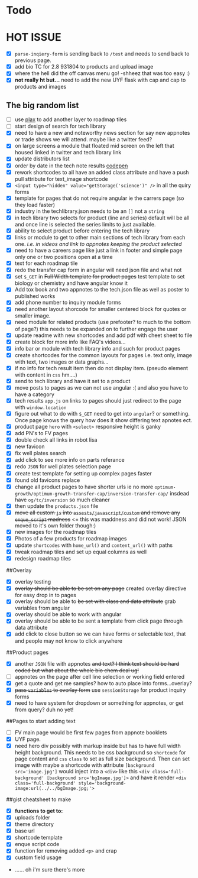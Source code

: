 Todo
====

# HOT ISSUE
- [x] `parse-inqiery-form` is sending back to `/test` and needs to send back to previous page. 
- [x] add bio TC for 2.8 931804 to products and upload image
- [x] where the hell did the off canvas menu go! -shheez that was too easy :)
- [x] **not really ht but...** need to add the new UYF flask with cap and cap to products and images

## The big random list
- [ ] use [plax](https://github.com/danferth/plax) to add another layer to roadmap tiles
- [ ] start design of search for tech library
- [x] need to have a new and noteworthy news section for say new appnotes or trade shows we will attend. maybe like a twitter feed?
- [x] on large screens a module that floated mid screen on the left that housed linked in twitter and tech library link
- [x] update distributors list
- [x] order by date in the tech note results [codepen](https://codepen.io/danferth/pen/8eb2fb19f2dd022b9330337076dab685?#)
- [x] rework shortcodes to all have an added class attribute and have a push pull sttribute for text_image shortcode
- [x] `<input type="hidden" value="getStorage('science')" />` in all the quiry forms
- [x] template for pages that do not require angular ie the carrers page (so they load faster)
- [x] industry in the techlibrary.json needs to be an `[]` not a `string`
- [x] in tech library two selects for product (line and series) default will be all and once line is selected the series limits to just available.
- [x] ability to select product before entering the tech library
- [x] links or module to get to other main sections of tech library from each one. *i.e. in videos and link to appnotes keeping the product selected*
- [x] need to have a careers page like just a link in footer and simple page only one or two positions open at a time
- [x] text for each roadmap tile
- [x] redo the transfer cap form in angular will need json file and what not
- [x] set `$_GET` in ~~Full Width template for product pages~~ test template to set biology or chemistry and have angular know it
- [x] Add tox book and two appnotes to the tech.json file as well as poster to published works
- [x] add phone number to inquiry module forms
- [x] need another layout shorcode for smaller centered block for quotes or smaller image.
- [x] need module for related products (use prefooter? to much to the bottom of page?) this needs to be expanded on to further engage the user
- [x] update readme with new shortcodes and add pdf with cheet sheet to file
- [x] create block for more info like FAQ's videos...
- [x] info bar or module with tech library info and such for product pages
- [x] create shortcodes for the common layouts for pages i.e. text only, image with text, two images or data graphs...
- [x] if no info for tech result item then do not display item. (pseudo element with content in `css` hm....)
- [x] send to tech library and have it set to a product
- [x] move posts to pages as we can not use angular :( and also you have to have a category
- [x] tech results `app.js` on links to pages should just redirect to the page with `window.location`
- [x] figure out what to do with `$_GET` need to get into `angular`? or something.  Once page knows the query how does it show differing text apnotes ect.
- [x] product page `hero` with `<select>` responsive height is ganky
- [x] add PN's to FV pages
- [x] double check all links in robot lisa
- [x] new favicon
- [x] fix well plates search
- [x] add click to see more info on parts referance
- [x] redo `JSON` for well plates selection page
- [x] create test template for setting up complex pages faster
- [x] found old favicons replace
- [x] change all product pages to have shorter urls ie no more `optimum-growth/optimum-growth-transfer-cap/inversion-transfer-cap/`  insdead have `og/tc/inversion` so much cleaner
- [x] then update the `products.json` file
- [x] ~~move all custom `js` into `assests/javascript/custom` and remove any `enque_script` madness~~ <= this was maddness and did not work! JSON moved to it's own folder though:)
- [x] new images for the roadmap tiles
- [x] Photos of a few products for roadmap images
- [x] update `shortcodes` with `home_url()` and `content_url()` with paths
- [x] tweak roadmap tiles and set up equal columns as well
- [x] redesign roadmap tiles

##Overlay
- [x] overlay testing
- [x] ~~overlay should be able to be set on any page~~ created overlay directive for easy drop in to pages
- [x] overlay should be able to ~~be set with class and data attribute~~ grab variables from angular
- [x] overlay should be able to work with angular
- [x] overlay should be able to be sent a template from click page through data attribute
- [x] add click to close button so we can have forms or selectable text, that and people may not know to click anywhere

##Product pages
- [x] another `JSON` file with appnotes  ~~and text? I think text should be hard coded but what about the whole bio chem deal ug!~~
- [ ] appnotes on the page after cell line selection or working field entered
- [x] get a quote and get me samples? how to auto place into forms...overlay?
- [x] ~~pass `variables` to overlay form~~ use `sessionStorage` for product inquiry forms
- [x] need to have system for dropdown or something for appnotes, or get from query? duh no yet!

##Pages to start adding text
- [ ] FV main page would be first few pages from appnote booklets
- [x] UYF page.
- [x] need hero div possibly with markup inside but has to have full width height background.  This needs to be css background so `shortcode` for page content and `css` `class` to set as full size background.  Then can set image with maybe a shortcode with attribute `[background src='image.jpg']` would inject into a `<div>` like this `<div class='full-background' [background src='bgImage.jpg']>` and have it render `<div class='full-background' style='background-image:url(../../bgImage.jpg;'>`

##gist cheatsheet to make
- [x] **functions to get to:**
- [x] uploads folder
- [x] theme directory
- [x] base url
- [x] shortcode template
- [x] enque script code
- [x] function for removing added `<p>` and crap
- [x] custom field  usage
- ...... oh i'm sure there's more